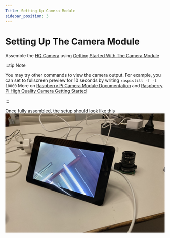 ```yaml
---
Title: Setting Up Camera Module
sidebar_position: 3
---
```


# Setting Up The Camera Module

Assemble the [HQ Camera](https://sg.cytron.io/p-official-raspberry-pi-high-quality-camera-module?r=1&gclid=CjwKCAjw9MuCBhBUEiwAbDZ-7rqOhHxh26woCkWNwUcZoP5yE4zOWMxfaXFyMx4pFqHFTSwJEr4vBhoC24gQAvD_BwE) using [Getting Started With The Camera Module](https://projects.raspberrypi.org/en/projects/getting-started-with-picamera)

:::tip Note

You may try other commands to view the camera output. For example, you can set to fullscreen preview for 10 seconds by writing `raspistill -f -t 10000` More on [Raspberry Pi Camera Module Documentation](https://www.raspberrypi.org/documentation/raspbian/applications/camera.md) and [Raspberry Pi High Quality Camera Getting Started](https://static.raspberrypi.org/files/product-guides/Raspberry_Pi_High_Quality_Camera_Getting_Started.pdf)

:::

Once fully assembled, the setup should look like this ![Raspberry Pi , Touchscreen, HQ Camera Setup](../../../static/img/intro-hardware/fully-assembled.jpg)
